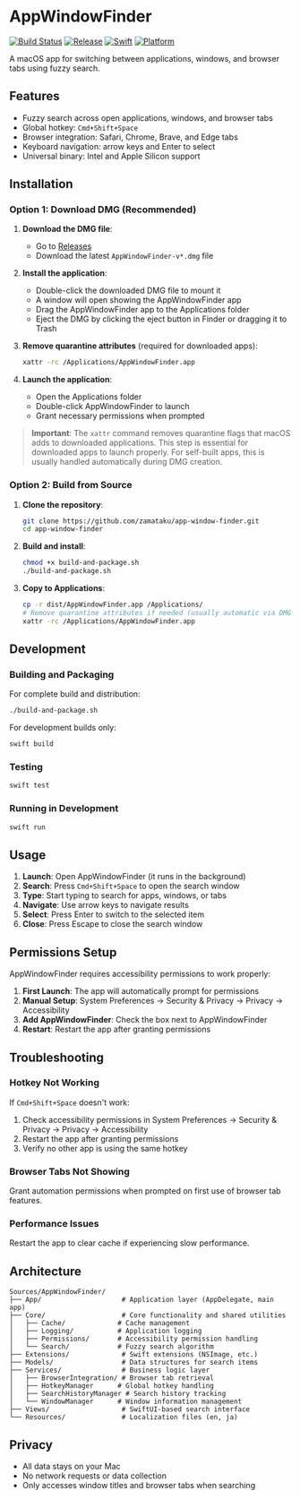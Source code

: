 # AppWindowFinder

[![Build Status](https://github.com/zamataku/app-window-finder/actions/workflows/ci.yml/badge.svg)](https://github.com/zamataku/app-window-finder/actions/workflows/ci.yml)
[![Release](https://github.com/zamataku/app-window-finder/actions/workflows/release-production.yml/badge.svg)](https://github.com/zamataku/app-window-finder/actions/workflows/release-production.yml)
[![Swift](https://img.shields.io/badge/Swift-6.1-orange.svg)](https://swift.org)
[![Platform](https://img.shields.io/badge/Platform-macOS%2013.0+-blue.svg)](https://www.apple.com/macos/)

A macOS app for switching between applications, windows, and browser tabs using fuzzy search.

## Features

- Fuzzy search across open applications, windows, and browser tabs
- Global hotkey: `Cmd+Shift+Space`
- Browser integration: Safari, Chrome, Brave, and Edge tabs
- Keyboard navigation: arrow keys and Enter to select
- Universal binary: Intel and Apple Silicon support

## Installation

### Option 1: Download DMG (Recommended)

1. **Download the DMG file**:
   - Go to [Releases](https://github.com/zamataku/app-window-finder/releases)
   - Download the latest `AppWindowFinder-v*.dmg` file

2. **Install the application**:
   - Double-click the downloaded DMG file to mount it
   - A window will open showing the AppWindowFinder app
   - Drag the AppWindowFinder app to the Applications folder
   - Eject the DMG by clicking the eject button in Finder or dragging it to Trash

3. **Remove quarantine attributes** (required for downloaded apps):
   ```bash
   xattr -rc /Applications/AppWindowFinder.app
   ```

4. **Launch the application**:
   - Open the Applications folder
   - Double-click AppWindowFinder to launch
   - Grant necessary permissions when prompted

> **Important**: The `xattr` command removes quarantine flags that macOS adds to downloaded applications. This step is essential for downloaded apps to launch properly. For self-built apps, this is usually handled automatically during DMG creation.

### Option 2: Build from Source

1. **Clone the repository**:
   ```bash
   git clone https://github.com/zamataku/app-window-finder.git
   cd app-window-finder
   ```

2. **Build and install**:
   ```bash
   chmod +x build-and-package.sh
   ./build-and-package.sh
   ```

3. **Copy to Applications**:
   ```bash
   cp -r dist/AppWindowFinder.app /Applications/
   # Remove quarantine attributes if needed (usually automatic via DMG)
   xattr -rc /Applications/AppWindowFinder.app
   ```

## Development

### Building and Packaging

For complete build and distribution:
```bash
./build-and-package.sh
```

For development builds only:
```bash
swift build
```

### Testing

```bash
swift test
```

### Running in Development

```bash
swift run
```

## Usage

1. **Launch**: Open AppWindowFinder (it runs in the background)
2. **Search**: Press `Cmd+Shift+Space` to open the search window
3. **Type**: Start typing to search for apps, windows, or tabs
4. **Navigate**: Use arrow keys to navigate results
5. **Select**: Press Enter to switch to the selected item
6. **Close**: Press Escape to close the search window

## Permissions Setup

AppWindowFinder requires accessibility permissions to work properly:

1. **First Launch**: The app will automatically prompt for permissions
2. **Manual Setup**: System Preferences → Security & Privacy → Privacy → Accessibility
3. **Add AppWindowFinder**: Check the box next to AppWindowFinder
4. **Restart**: Restart the app after granting permissions


## Troubleshooting

### Hotkey Not Working

If `Cmd+Shift+Space` doesn't work:

1. Check accessibility permissions in System Preferences → Security & Privacy → Privacy → Accessibility
2. Restart the app after granting permissions  
3. Verify no other app is using the same hotkey

### Browser Tabs Not Showing

Grant automation permissions when prompted on first use of browser tab features.

### Performance Issues

Restart the app to clear cache if experiencing slow performance.


## Architecture

```
Sources/AppWindowFinder/
├── App/                    # Application layer (AppDelegate, main app)
├── Core/                   # Core functionality and shared utilities
│   ├── Cache/             # Cache management
│   ├── Logging/           # Application logging
│   ├── Permissions/       # Accessibility permission handling
│   └── Search/            # Fuzzy search algorithm
├── Extensions/             # Swift extensions (NSImage, etc.)
├── Models/                 # Data structures for search items
├── Services/               # Business logic layer
│   ├── BrowserIntegration/ # Browser tab retrieval
│   ├── HotkeyManager      # Global hotkey handling
│   ├── SearchHistoryManager # Search history tracking
│   └── WindowManager      # Window information management
├── Views/                  # SwiftUI-based search interface
└── Resources/              # Localization files (en, ja)
```

## Privacy

- All data stays on your Mac
- No network requests or data collection
- Only accesses window titles and browser tabs when searching
